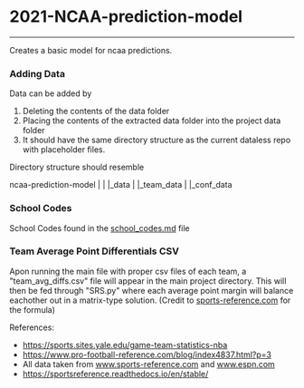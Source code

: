 # 2021-NCAA-prediction-model
---
Creates a basic model for ncaa predictions.

### Adding Data
Data can be added by
1. Deleting the contents of the data folder
2. Placing the contents of the extracted data folder into the project data folder
3. It should have the same directory structure as the current dataless repo with placeholder files.

Directory structure should resemble

ncaa-prediction-model
                 |
                 |
                 |_data
                        |
                        |_team_data
                        |
                        |_conf_data

### School Codes
School Codes found in the [school_codes.md](team_codes.md) file

### Team Average Point Differentials CSV
Apon running the main file with proper csv files of each team, a "team_avg_diffs.csv" file will appear in the main project directory. This will then be fed through "SRS.py" where each average point margin will balance eachother out in a matrix-type solution. (Credit to [sports-reference.com](https://www.pro-football-reference.com/blog/index4837.html?p=3) for the formula)

References:
* https://sports.sites.yale.edu/game-team-statistics-nba
* https://www.pro-football-reference.com/blog/index4837.html?p=3
* All data taken from www.sports-reference.com and www.espn.com
* https://sportsreference.readthedocs.io/en/stable/
